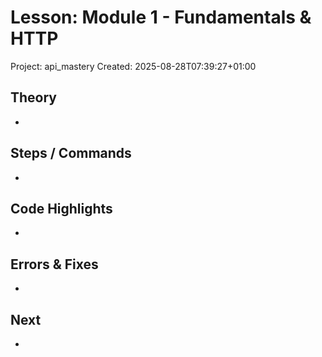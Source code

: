 # Lesson: Module 1 - Fundamentals & HTTP
Project: api_mastery
Created: 2025-08-28T07:39:27+01:00

## Theory
- 

## Steps / Commands
- 

## Code Highlights
- 

## Errors & Fixes
- 

## Next
- 
